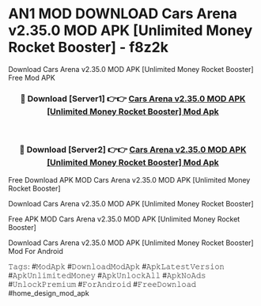 # AN1 MOD DOWNLOAD Cars Arena v2.35.0 MOD APK [Unlimited Money Rocket Booster] - f8z2k
Download Cars Arena v2.35.0 MOD APK [Unlimited Money Rocket Booster] Free Mod APK

<div align="center">
<h3>🔴 Download [Server1] 👉👉 <a href="https://apk-comot.site?title=Cars_Arena_v2.35.0_MOD_APK_[Unlimited_Money_Rocket_Booster]">Cars Arena v2.35.0 MOD APK [Unlimited Money Rocket Booster] Mod Apk</a></h3><br>

<h3>🔴 Download [Server2] 👉👉 <a href="https://apk-comot.site?title=Cars_Arena_v2.35.0_MOD_APK_[Unlimited_Money_Rocket_Booster]">Cars Arena v2.35.0 MOD APK [Unlimited Money Rocket Booster] Mod Apk</a></h3>
</div>


Free Download APK MOD Cars Arena v2.35.0 MOD APK [Unlimited Money Rocket Booster]

Download Cars Arena v2.35.0 MOD APK [Unlimited Money Rocket Booster] 

Free APK MOD Cars Arena v2.35.0 MOD APK [Unlimited Money Rocket Booster] 

Download Cars Arena v2.35.0 MOD APK [Unlimited Money Rocket Booster] Mod For Android

𝚃𝚊𝚐𝚜: #𝙼𝚘𝚍𝙰𝚙𝚔 #𝙳𝚘𝚠𝚗𝚕𝚘𝚊𝚍𝙼𝚘𝚍𝙰𝚙𝚔 #𝙰𝚙𝚔𝙻𝚊𝚝𝚎𝚜𝚝𝚅𝚎𝚛𝚜𝚒𝚘𝚗 #𝙰𝚙𝚔𝚄𝚗𝚕𝚒𝚖𝚒𝚝𝚎𝚍𝙼𝚘𝚗𝚎𝚢 #𝙰𝚙𝚔𝚄𝚗𝚕𝚘𝚌𝚔𝙰𝚕𝚕 #𝙰𝚙𝚔𝙽𝚘𝙰𝚍𝚜 #𝚄𝚗𝚕𝚘𝚌𝚔𝙿𝚛𝚎𝚖𝚒𝚞𝚖 #𝙵𝚘𝚛𝙰𝚗𝚍𝚛𝚘𝚒𝚍 #𝙵𝚛𝚎𝚎𝙳𝚘𝚠𝚗𝚕𝚘𝚊𝚍 #home_design_mod_apk